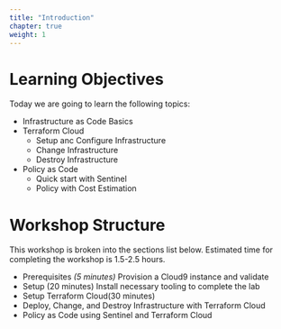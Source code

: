 ```yaml
---
title: "Introduction"
chapter: true
weight: 1
---
```


# Learning Objectives
Today we are going to learn the following topics:

- Infrastructure as Code Basics
- Terraform Cloud
  - Setup anc Configure Infrastructure
  - Change Infrastructure
  - Destroy Infrastructure
- Policy as Code
  - Quick start with Sentinel
  - Policy with Cost Estimation

# Workshop Structure

This workshop is broken into the sections list below.  Estimated time for completing the workshop is 1.5-2.5 hours.

- Prerequisites *(5 minutes)* Provision a Cloud9 instance and validate
- Setup (20 minutes) Install necessary tooling to complete the lab
- Setup Terraform Cloud(30 minutes)
- Deploy, Change, and Destroy Infrastructure with Terraform Cloud
- Policy as Code using Sentinel and Terraform Cloud